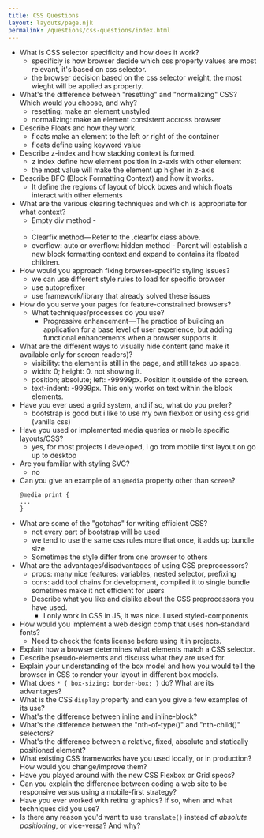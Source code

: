 ```yaml
---
title: CSS Questions
layout: layouts/page.njk
permalink: /questions/css-questions/index.html
---
```


* What is CSS selector specificity and how does it work?
  - specificiy is how browser decide which css property values are most relevant, it's based on css selector.
  - the browser decision based on the css selector weight, the most wieght will be applied as property.
* What's the difference between "resetting" and "normalizing" CSS? Which would you choose, and why? 
  - resetting: make an element unstyled
  - normalizing: make an element consistent accross browser
* Describe Floats and how they work.
  - floats make an element to the left or right of the container
  - floats define using keyword value
* Describe z-index and how stacking context is formed.
  - z index define how element position in z-axis with other element
  - the most value will make the element up higher in z-axis
* Describe BFC (Block Formatting Context) and how it works.
  - It define the regions of layout of block boxes and which floats interact with other elements
* What are the various clearing techniques and which is appropriate for what context?
  - Empty div method - <div style="clear:both;"></div>.
  - Clearfix method — Refer to the .clearfix class above.
  - overflow: auto or overflow: hidden method - Parent will establish a new block formatting context and expand to contains its floated children.
* How would you approach fixing browser-specific styling issues?
  - we can use different style rules to load for specific browser
  - use autoprefixer 
  - use framework/library that already solved these issues
* How do you serve your pages for feature-constrained browsers?
  * What techniques/processes do you use?
    - Progressive enhancement — The practice of building an application for a base level of user experience, but adding functional enhancements when a browser supports it.
* What are the different ways to visually hide content (and make it available only for screen readers)?
  - visibility: the element is still in the page, and still takes up space.
  - width: 0; height: 0. not showing it.
  - position; absolute; left: -99999px. Position it outside of the screen.
  - text-indent: -9999px. This only works on text within the block elements.
* Have you ever used a grid system, and if so, what do you prefer?
  - bootstrap is good but i like to use my own flexbox or using css grid (vanilla css)
* Have you used or implemented media queries or mobile specific layouts/CSS?
  - yes, for most projects I developed, i go from mobile first layout on go up to desktop
* Are you familiar with styling SVG?
  - no
* Can you give an example of an `@media` property other than `screen`? 
  ```
  @media print {
  ...
  }
  ```
* What are some of the "gotchas" for writing efficient CSS? 
  - not every part of bootstrap will be used
  - we tend to use the same css rules more that once, it adds up bundle size
  - Sometimes the style differ from one browser to others
* What are the advantages/disadvantages of using CSS preprocessors?
  - props: many nice features: variables, nested selector, prefixing
  - cons: add tool chains for development, compiled it to single bundle sometimes make it not efficient for users
  * Describe what you like and dislike about the CSS preprocessors you have used.
    - I only work in CSS in JS, it was nice. I used styled-components
* How would you implement a web design comp that uses non-standard fonts?
  - Need to check the fonts license before using it in projects. 
* Explain how a browser determines what elements match a CSS selector. 
* Describe pseudo-elements and discuss what they are used for.
* Explain your understanding of the box model and how you would tell the browser in CSS to render your layout in different box models.
* What does ```* { box-sizing: border-box; }``` do? What are its advantages?
* What is the CSS `display` property and can you give a few examples of its use?
* What's the difference between inline and inline-block?
* What's the difference between the "nth-of-type()" and "nth-child()" selectors?
* What's the difference between a relative, fixed, absolute and statically positioned element?
* What existing CSS frameworks have you used locally, or in production? How would you change/improve them?
* Have you played around with the new CSS Flexbox or Grid specs?
* Can you explain the difference between coding a web site to be responsive versus using a mobile-first strategy?
* Have you ever worked with retina graphics? If so, when and what techniques did you use?
* Is there any reason you'd want to use `translate()` instead of *absolute positioning*, or vice-versa? And why?
